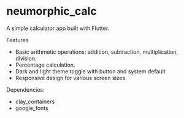 # neumorphic_calc
A simple calculator app built with Flutter.

Features

- Basic arithmetic operations: addition, subtraction, multiplication, division.
- Percentage calculation.
- Dark and light theme toggle with button and system default
- Responsive design for various screen sizes.

Dependencies:
- clay_containers
- google_fonts
